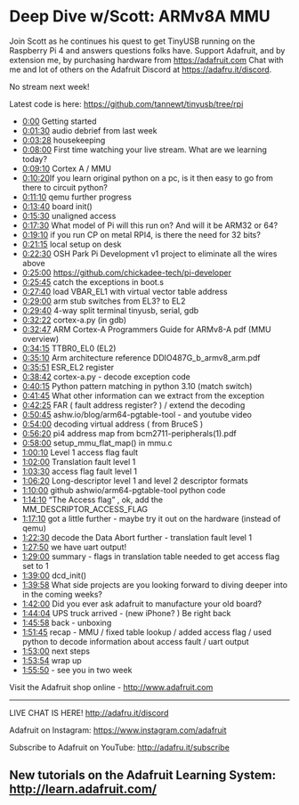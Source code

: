 # Deep Dive w/Scott: ARMv8A MMU

Join Scott as he continues his quest to get TinyUSB running on the Raspberry Pi 4 and answers questions folks have. Support Adafruit, and by extension me, by purchasing hardware from https://adafruit.com
Chat with me and lot of others on the Adafruit Discord at https://adafru.it/discord.

No stream next week!


Latest code is here: https://github.com/tannewt/tinyusb/tree/rpi

- [0:00](https://www.youtube.com/watch?v=Cv1HEFcL4Hw&t=0) Getting started
- [0:01:30](https://www.youtube.com/watch?v=Cv1HEFcL4Hw&t=90) audio debrief from last week
- [0:03:28](https://www.youtube.com/watch?v=Cv1HEFcL4Hw&t=208) housekeeping
- [0:08:00](https://www.youtube.com/watch?v=Cv1HEFcL4Hw&t=480) First time watching your live stream. What are we learning today?
- [0:09:10](https://www.youtube.com/watch?v=Cv1HEFcL4Hw&t=550) Cortex A / MMU
- [0:10:20](https://www.youtube.com/watch?v=Cv1HEFcL4Hw&t=620) ​If you learn original python on a pc, is it then easy to go from there to circuit python?
- [0:11:10](https://www.youtube.com/watch?v=Cv1HEFcL4Hw&t=670) qemu further progress
- [0:13:40](https://www.youtube.com/watch?v=Cv1HEFcL4Hw&t=820) board init()
- [0:15:30](https://www.youtube.com/watch?v=Cv1HEFcL4Hw&t=930) unaligned access
- [0:17:30](https://www.youtube.com/watch?v=Cv1HEFcL4Hw&t=1050) What model of Pi will this run on? And will it be ARM32 or 64?
- [0:19:10](https://www.youtube.com/watch?v=Cv1HEFcL4Hw&t=1150) if you run CP on metal RPI4, is there the need for 32 bits?
- [0:21:15](https://www.youtube.com/watch?v=Cv1HEFcL4Hw&t=1275) local setup on desk
- [0:22:30](https://www.youtube.com/watch?v=Cv1HEFcL4Hw&t=1350) OSH Park Pi Development v1 project to eliminate all the wires above
- [0:25:00](https://www.youtube.com/watch?v=Cv1HEFcL4Hw&t=1500) https://github.com/chickadee-tech/pi-developer
- [0:25:45](https://www.youtube.com/watch?v=Cv1HEFcL4Hw&t=1545) catch the exceptions in boot.s
- [0:27:40](https://www.youtube.com/watch?v=Cv1HEFcL4Hw&t=1660) load VBAR_EL1 with virtual vector table address
- [0:29:00](https://www.youtube.com/watch?v=Cv1HEFcL4Hw&t=1740) arm stub switches from EL3? to EL2
- [0:29:40](https://www.youtube.com/watch?v=Cv1HEFcL4Hw&t=1780) 4-way split terminal tinyusb, serial, gdb
- [0:32:22](https://www.youtube.com/watch?v=Cv1HEFcL4Hw&t=1942) cortex-a.py (in gdb)
- [0:32:47](https://www.youtube.com/watch?v=Cv1HEFcL4Hw&t=1967) ARM Cortex-A Programmers Guide for ARMv8-A pdf (MMU overview)
- [0:34:15](https://www.youtube.com/watch?v=Cv1HEFcL4Hw&t=2055) TTBR0_EL0  (EL2)
- [0:35:10](https://www.youtube.com/watch?v=Cv1HEFcL4Hw&t=2110) Arm architecture reference DDIO487G_b_armv8_arm.pdf
- [0:35:51](https://www.youtube.com/watch?v=Cv1HEFcL4Hw&t=2151) ESR_EL2 register
- [0:38:42](https://www.youtube.com/watch?v=Cv1HEFcL4Hw&t=2322) cortex-a.py - decode exception code
- [0:40:15](https://www.youtube.com/watch?v=Cv1HEFcL4Hw&t=2415) Python pattern matching in python 3.10 (match switch)
- [0:41:45](https://www.youtube.com/watch?v=Cv1HEFcL4Hw&t=2505) What other information can we extract from the exception
- [0:42:25](https://www.youtube.com/watch?v=Cv1HEFcL4Hw&t=2545) FAR ( fault address register? ) / extend the decoding
- [0:50:45](https://www.youtube.com/watch?v=Cv1HEFcL4Hw&t=3045) ashw.io/blog/arm64-pgtable-tool - and youtube video
- [0:54:00](https://www.youtube.com/watch?v=Cv1HEFcL4Hw&t=3240) decoding virtual address ( from BruceS )
- [0:56:20](https://www.youtube.com/watch?v=Cv1HEFcL4Hw&t=3380) pi4 address map from bcm2711-peripherals(1).pdf
- [0:58:00](https://www.youtube.com/watch?v=Cv1HEFcL4Hw&t=3480) setup_mmu_flat_map() in mmu.c
- [1:00:10](https://www.youtube.com/watch?v=Cv1HEFcL4Hw&t=3610) Level 1 access flag fault
- [1:02:00](https://www.youtube.com/watch?v=Cv1HEFcL4Hw&t=3720) Translation fault level 1
- [1:03:30](https://www.youtube.com/watch?v=Cv1HEFcL4Hw&t=3810) access flag fault level 1
- [1:06:20](https://www.youtube.com/watch?v=Cv1HEFcL4Hw&t=3980) Long-descriptor level 1 and level 2 descriptor formats
- [1:10:00](https://www.youtube.com/watch?v=Cv1HEFcL4Hw&t=4200) github ashwio/arm64-pgtable-tool    python code
- [1:14:10](https://www.youtube.com/watch?v=Cv1HEFcL4Hw&t=4450) “The Access flag” , ok, add the MM_DESCRIPTOR_ACCESS_FLAG
- [1:17:10](https://www.youtube.com/watch?v=Cv1HEFcL4Hw&t=4630) got a little further - maybe try it out on the hardware (instead of qemu)
- [1:22:30](https://www.youtube.com/watch?v=Cv1HEFcL4Hw&t=4950) decode the Data Abort further - translation fault level 1
- [1:27:50](https://www.youtube.com/watch?v=Cv1HEFcL4Hw&t=5270) we have uart output!
- [1:29:00](https://www.youtube.com/watch?v=Cv1HEFcL4Hw&t=5340) summary - flags in translation table needed to get access flag set to 1
- [1:39:00](https://www.youtube.com/watch?v=Cv1HEFcL4Hw&t=5940) dcd_init()
- [1:39:58](https://www.youtube.com/watch?v=Cv1HEFcL4Hw&t=5998) What side projects are you looking forward to diving deeper into in the coming weeks?
- [1:42:00](https://www.youtube.com/watch?v=Cv1HEFcL4Hw&t=6120) Did you ever ask adafruit to manufacture your old board?
- [1:44:04](https://www.youtube.com/watch?v=Cv1HEFcL4Hw&t=6244) UPS truck arrived - (new iPhone? ) Be right back
- [1:45:58](https://www.youtube.com/watch?v=Cv1HEFcL4Hw&t=6358) back - unboxing
- [1:51:45](https://www.youtube.com/watch?v=Cv1HEFcL4Hw&t=6705) recap - MMU / fixed table lookup / added access flag / used python to decode information about access fault / uart output
- [1:53:00](https://www.youtube.com/watch?v=Cv1HEFcL4Hw&t=6780) next steps
- [1:53:54](https://www.youtube.com/watch?v=Cv1HEFcL4Hw&t=6834) wrap up
- [1:55:50](https://www.youtube.com/watch?v=Cv1HEFcL4Hw&t=6950) - see you in two week

Visit the Adafruit shop online - http://www.adafruit.com

-----------------------------------------
LIVE CHAT IS HERE! http://adafru.it/discord

Adafruit on Instagram: https://www.instagram.com/adafruit

Subscribe to Adafruit on YouTube: http://adafru.it/subscribe

New tutorials on the Adafruit Learning System: http://learn.adafruit.com/
-----------------------------------------
